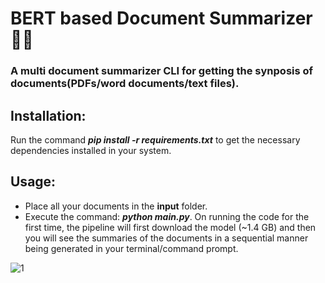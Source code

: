 # BERT based Document Summarizer 📑📝
### A multi document summarizer CLI for getting the synposis of documents(PDFs/word documents/text files).

## Installation:
Run the command ***pip install -r requirements.txt*** to get the necessary dependencies installed in your system.

## Usage:
* Place all your documents in the **input** folder.
* Execute the command: ***python main.py***.
On running the code for the first time, the pipeline will first download the model (~1.4 GB) and then you will see the summaries of the documents in a sequential manner being generated in your terminal/command prompt.

![1](https://user-images.githubusercontent.com/29462447/111086545-9e978d00-8542-11eb-839e-0d69d54b6874.png)
